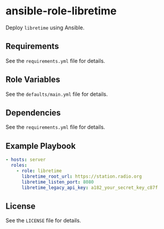 # ansible-role-libretime

Deploy `libretime` using Ansible.

## Requirements

See the `requirements.yml` file for details.

## Role Variables

See the `defaults/main.yml` file for details.

## Dependencies

See the `requirements.yml` file for details.

## Example Playbook

```yml
- hosts: server
  roles:
    - role: libretime
      libretime_root_url: https://station.radio.org
      libretime_listen_port: 8080
      libretime_legacy_api_key: a182_your_secret_key_c87f
```

## License

See the `LICENSE` file for details.

